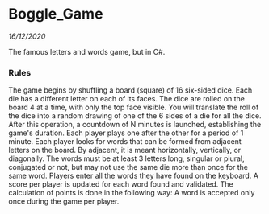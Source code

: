 # Boggle_Game
*16/12/2020*

The famous letters and words game, but in C#.

### Rules
The game begins by shuffling a board (square) of 16 six-sided dice. Each die has a different letter on each of its faces. The dice are rolled on the board 4 at a time, with only the top face visible. You will translate the roll of the dice into a random drawing of one of the 6 sides of a die for all the dice. After this operation, a countdown of N minutes is launched, establishing the game's duration. Each player plays one after the other for a period of 1 minute. Each player looks for words that can be formed from adjacent letters on the board. By adjacent, it is meant horizontally, vertically, or diagonally. The words must be at least 3 letters long, singular or plural, conjugated or not, but may not use the same die more than once for the same word. Players enter all the words they have found on the keyboard. A score per player is updated for each word found and validated. The calculation of points is done in the following way: A word is accepted only once during the game per player.
